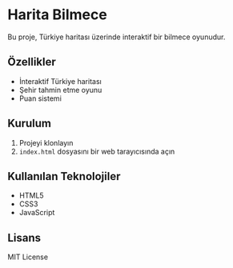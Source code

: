 # Harita Bilmece

Bu proje, Türkiye haritası üzerinde interaktif bir bilmece oyunudur.

## Özellikler
- İnteraktif Türkiye haritası
- Şehir tahmin etme oyunu
- Puan sistemi

## Kurulum
1. Projeyi klonlayın
2. `index.html` dosyasını bir web tarayıcısında açın

## Kullanılan Teknolojiler
- HTML5
- CSS3
- JavaScript

## Lisans
MIT License 